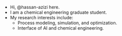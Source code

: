 - Hi, @hassan-azizi here.
- I am a chemical engineering graduate student.
- My research interests include:
  * Process modeling, simulation, and optimization.
  * Interface of AI and chemical engineering.

<!---
hassan-azizi/hassan-azizi is a ✨ special ✨ repository because its `README.md` (this file) appears on your GitHub profile.
You can click the Preview link to take a look at your changes.
--->
